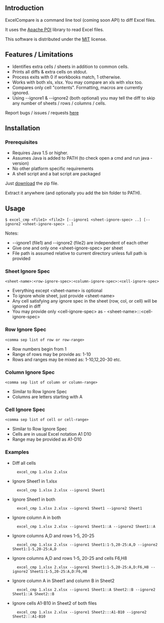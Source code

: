 ## Introduction

ExcelCompare is a command line tool (coming soon API) to diff Excel files.

It uses the [Apache POI](http://poi.apache.org) library to read Excel files.

This software is distributed under the [MIT](http://www.opensource.org/licenses/MIT) license.

## Features / Limitations

* Identifies extra cells / sheets in addition to common cells.
* Prints all diffs & extra cells on stdout.
* Process exits with 0 if workbooks match, 1 otherwise.
* Works with both xls, xlsx. You may compare an xls with xlsx too.
* Compares only cell "contents". Formatting, macros are currently ignored.
* Using --ignore1 & --ignore2 (both optional) you may tell the diff to skip any number of sheets / rows / columns / cells.

Report bugs / issues / requests [here](https://github.com/na-ka-na/ExcelCompare/issues)

## Installation

### Prerequisites

* Requires Java 1.5 or higher.
* Assumes Java is added to PATH (to check open a cmd and run java -version)
* No other platform specific requirements
* A shell script and a bat script are packaged

Just [download](https://github.com/na-ka-na/ExcelCompare/downloads) the zip file.

Extract it anywhere (and optionally you add the bin folder to PATH).

## Usage

    $ excel_cmp <file1> <file2> [--ignore1 <sheet-ignore-spec> ..] [--ignore2 <sheet-ignore-spec> ..]

Notes:

* --ignore1 (file1) and --ignore2 (file2) are independent of each other
* Give one and only one &lt;sheet-ignore-spec> per sheet
* File path is assumed relative to current directory unless full path is provided

### Sheet Ignore Spec
    <sheet-name>:<row-ignore-spec>:<column-ignore-spec>:<cell-ignore-spec>
    
* Everything except &lt;sheet-name> is optional
* To ignore whole sheet, just provide &lt;sheet-name>
* Any cell satisfying any ignore spec in the sheet (row, col, or cell) will be ignored in diff
* You may provide only &lt;cell-ignore-spec> as - &lt;sheet-name>:::&lt;cell-ignore-spec>

### Row Ignore Spec
    <comma sep list of row or row-range>

* Row numbers begin from 1
* Range of rows may be provide as: 1-10
* Rows and ranges may be mixed as: 1-10,12,20-30 etc.

### Column Ignore Spec
    <comma sep list of column or column-range>

* Similar to Row Ignore Spec
* Columns are letters starting with A

### Cell Ignore Spec
    <comma sep list of cell or cell-range>

* Similar to Row Ignore Spec
* Cells are in usual Excel notation A1 D10
* Range may be provided as A1-D10

### Examples

* Diff all cells

        excel_cmp 1.xlsx 2.xlsx
    
* Ignore Sheet1 in 1.xlsx
    
        excel_cmp 1.xlsx 2.xlsx --ignore1 Sheet1
 
* Ignore Sheet1 in both

        excel_cmp 1.xlsx 2.xlsx --ignore1 Sheet1 --ignore2 Sheet1

* Ignore column A in both 

        excel_cmp 1.xlsx 2.xlsx --ignore1 Sheet1::A --ignore2 Sheet1::A

* Ignore columns A,D and rows 1-5, 20-25

        excel_cmp 1.xlsx 2.xlsx --ignore1 Sheet1:1-5,20-25:A,D --ignore2 Sheet1:1-5,20-25:A,D

* Ignore columns A,D and rows 1-5, 20-25 and cells F6,H8

        excel_cmp 1.xlsx 2.xlsx --ignore1 Sheet1:1-5,20-25:A,D:F6,H8 --ignore2 Sheet1:1-5,20-25:A,D:F6,H8

* Ignore column A in Sheet1 and column B in Sheet2

        excel_cmp 1.xlsx 2.xlsx --ignore1 Sheet1::A Sheet2::B --ignore2 Sheet1::A Sheet2::B

* Ignore cells A1-B10 in Sheet2 of both files

        excel_cmp 1.xlsx 2.xlsx --ignore1 Sheet2:::A1-B10 --ignore2 Sheet2:::A1-B10
        
